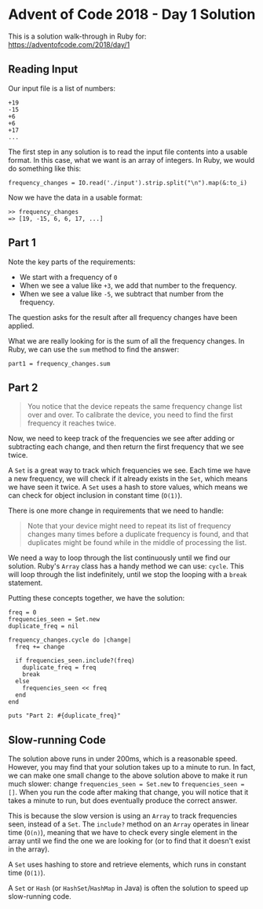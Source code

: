 # Advent of Code 2018 - Day 1 Solution

This is a solution walk-through in Ruby for:
https://adventofcode.com/2018/day/1

## Reading Input

Our input file is a list of numbers:

    +19
    -15
    +6
    +6
    +17
    ...

The first step in any solution is to read the input file contents into
a usable format. In this case, what we want is an array of integers.
In Ruby, we would do something like this:

    frequency_changes = IO.read('./input').strip.split("\n").map(&:to_i)

Now we have the data in a usable format:

    >> frequency_changes
    => [19, -15, 6, 6, 17, ...]

## Part 1

Note the key parts of the requirements:

* We start with a frequency of `0`
* When we see a value like `+3`, we add that number to the frequency.
* When we see a value like `-5`, we subtract that number from the frequency.

The question asks for the result after all frequency changes have been applied.

What we are really looking for is the sum of all the frequency changes. In
Ruby, we can use the `sum` method to find the answer:

    part1 = frequency_changes.sum

## Part 2

> You notice that the device repeats the same frequency change list over and over. To calibrate the device, you need to find the first frequency it reaches twice.

Now, we need to keep track of the frequencies we see after adding or subtracting
each change, and then return the first frequency that we see twice.

A `Set` is a great way to track which frequencies we see. Each time we have a
new frequency, we will check if it already exists in the `Set`, which means we
have seen it twice. A `Set` uses a hash to store values, which means we can check
for object inclusion in constant time (`O(1)`).

There is one more change in requirements that we need to handle:

> Note that your device might need to repeat its list of frequency changes many times before a duplicate frequency is found, and that duplicates might be found while in the middle of processing the list.

We need a way to loop through the list continuously until we find our solution.
Ruby's `Array` class has a handy method we can use: `cycle`. This will loop
through the list indefinitely, until we stop the looping with a `break` statement.

Putting these concepts together, we have the solution:

    freq = 0
    frequencies_seen = Set.new
    duplicate_freq = nil

    frequency_changes.cycle do |change|
      freq += change

      if frequencies_seen.include?(freq)
        duplicate_freq = freq
        break
      else
        frequencies_seen << freq
      end
    end

    puts "Part 2: #{duplicate_freq}"

## Slow-running Code

The solution above runs in under 200ms, which is a reasonable speed. However,
you may find that your solution takes up to a minute to run. In fact, we can
make one small change to the above solution above to make it run much slower:
change `frequencies_seen = Set.new` to `frequencies_seen = []`. When you run
the code after making that change, you will notice that it takes a minute to
run, but does eventually produce the correct answer.

This is because the slow version is using an `Array` to track frequencies
seen, instead of a `Set`. The `include?` method on an `Array` operates in
linear time (`O(n)`), meaning that we have to check every single element
in the array until we find the one we are looking for (or to find that
it doesn't exist in the array).

A `Set` uses hashing to store and retrieve elements, which runs in constant
time (`O(1)`).

A `Set` or `Hash` (or `HashSet`/`HashMap` in Java) is often the solution to
speed up slow-running code.

